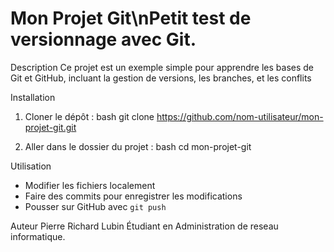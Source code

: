 # Mon Projet Git\nPetit test de versionnage avec Git.
Description
Ce projet est un exemple simple pour apprendre les bases de Git et GitHub, incluant la gestion de versions, les branches, et les conflits

 Installation
1. Cloner le dépôt :
   bash
   git clone https://github.com/nom-utilisateur/mon-projet-git.git
   
2. Aller dans le dossier du projet :
   bash
   cd mon-projet-git
 
 
Utilisation
- Modifier les fichiers localement
- Faire des commits pour enregistrer les modifications
- Pousser sur GitHub avec `git push`

Auteur
Pierre Richard Lubin 
Étudiant en Administration de reseau informatique.
